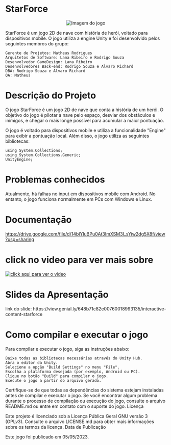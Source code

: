 <h1>StarForce</h1>
<p align="center">
  <img src="https://i.imgur.com/zzm2EQq.png" alt="Imagem do jogo" />
</p>

StarForce é um jogo 2D de nave com história de herói, voltado para dispositivos mobile. O jogo utiliza a engine Unity e foi desenvolvido pelos seguintes membros do grupo:

    Gerente de Projetos: Matheus Rodrigues
    Arquitetos de Software: Lana Ribeiro e Rodrigo Souza
    Desenvolvedor GameDesign: Lana Ribeiro
    Desenvolvedores Back-end: Rodrigo Souza e Alvaro Richard
    DBA: Rodrigo Souza e Alvaro Richard
    QA: Matheus 

<h1>Descrição do Projeto</h1>

O jogo StarForce é um jogo 2D de nave que conta a história de um herói. O objetivo do jogo é pilotar a nave pelo espaço, desviar dos obstáculos e inimigos, e chegar o mais longe possível para acumular a maior pontuação.

O jogo é voltado para dispositivos mobile e utiliza a funcionalidade "Engine" para exibir a pontuação local. Além disso, o jogo utiliza as seguintes bibliotecas:

    using System.Collections;
    using System.Collections.Generic;
    UnityEngine;

<h1>Problemas conhecidos</h1>

Atualmente, há falhas no input em dispositivos mobile com Android. No entanto, o jogo funciona normalmente em PCs com Windows e Linux.

<h1>Documentação</h1>

https://drive.google.com/file/d/14blYluBPu0At3ImXSM3I_sYiw2dg5X8f/view?usp=sharing

# click no video para ver mais sobre  
[![click aqui para ver o video ](https://img.youtube.com/vi/aEPwJ4XZwks/0.jpg)](https://youtu.be/aEPwJ4XZwks)

<h1>Slides da Apresentação</h1>
link do slide: https://view.genial.ly/648b71c82e00760018993135/interactive-content-starforce


<h1>Como compilar e executar o jogo</h1>

Para compilar e executar o jogo, siga as instruções abaixo:

    Baixe todas as bibliotecas necessárias através do Unity Hub.
    Abra o editor da Unity.
    Selecione a opção "Build Settings" no menu "File".
    Escolha a plataforma desejada (por exemplo, Android ou PC).
    Clique no botão "Build" para compilar o jogo.
    Execute o jogo a partir do arquivo gerado.

Certifique-se de que todas as dependências do sistema estejam instaladas antes de compilar e executar o jogo. Se você encontrar algum problema durante o processo de compilação ou execução do jogo, consulte o arquivo README.md ou entre em contato com o suporte do jogo.
Licença

Este projeto é licenciado sob a Licença Pública Geral GNU versão 3 (GPLv3). Consulte o arquivo LICENSE.md para obter mais informações sobre os termos da licença.
Data de Publicação

Este jogo foi publicado em 05/05/2023.
